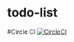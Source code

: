 # todo-list
#Circle CI [![CircleCI](https://circleci.com/gh/hovananhkim/todo-list/tree/main.svg?style=svg)](https://circleci.com/gh/hovananhkim/todo-list/tree/main)
